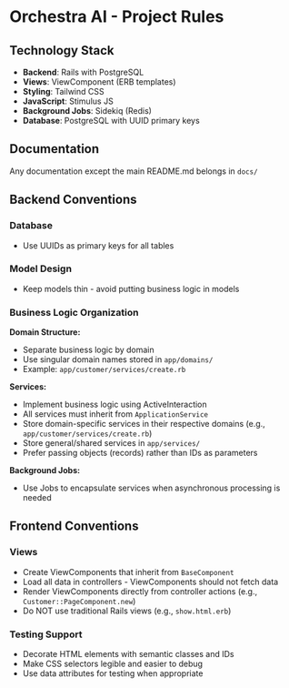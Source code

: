 # Orchestra AI - Project Rules

## Technology Stack

- **Backend**: Rails with PostgreSQL
- **Views**: ViewComponent (ERB templates)
- **Styling**: Tailwind CSS
- **JavaScript**: Stimulus JS
- **Background Jobs**: Sidekiq (Redis)
- **Database**: PostgreSQL with UUID primary keys

## Documentation

Any documentation except the main README.md belongs in `docs/`

## Backend Conventions

### Database

- Use UUIDs as primary keys for all tables

### Model Design

- Keep models thin - avoid putting business logic in models

### Business Logic Organization

**Domain Structure:**
- Separate business logic by domain
- Use singular domain names stored in `app/domains/`
- Example: `app/customer/services/create.rb`

**Services:**
- Implement business logic using ActiveInteraction
- All services must inherit from `ApplicationService`
- Store domain-specific services in their respective domains (e.g., `app/customer/services/create.rb`)
- Store general/shared services in `app/services/`
- Prefer passing objects (records) rather than IDs as parameters

**Background Jobs:**
- Use Jobs to encapsulate services when asynchronous processing is needed

## Frontend Conventions

### Views

- Create ViewComponents that inherit from `BaseComponent`
- Load all data in controllers - ViewComponents should not fetch data
- Render ViewComponents directly from controller actions (e.g., `Customer::PageComponent.new`)
- Do NOT use traditional Rails views (e.g., `show.html.erb`)

### Testing Support

- Decorate HTML elements with semantic classes and IDs
- Make CSS selectors legible and easier to debug
- Use data attributes for testing when appropriate
